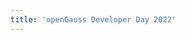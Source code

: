 ```yaml
---
title: 'openGauss Developer Day 2022'
---
```


<script setup lang="ts">
  import TheSummit from "@/views/summit/TheDeveloper2022.vue"
</script>

<TheSummit />
